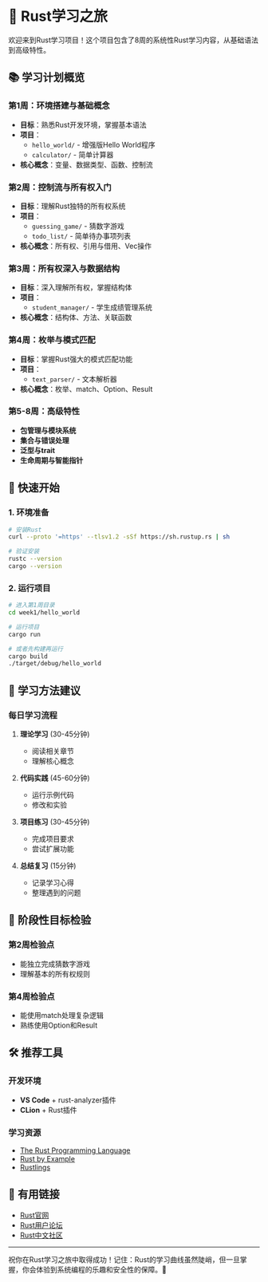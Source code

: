 # 🦀 Rust学习之旅

欢迎来到Rust学习项目！这个项目包含了8周的系统性Rust学习内容，从基础语法到高级特性。

## 📚 学习计划概览

### 第1周：环境搭建与基础概念
- **目标**：熟悉Rust开发环境，掌握基本语法
- **项目**：
  - `hello_world/` - 增强版Hello World程序
  - `calculator/` - 简单计算器
- **核心概念**：变量、数据类型、函数、控制流

### 第2周：控制流与所有权入门
- **目标**：理解Rust独特的所有权系统
- **项目**：
  - `guessing_game/` - 猜数字游戏
  - `todo_list/` - 简单待办事项列表
- **核心概念**：所有权、引用与借用、Vec操作

### 第3周：所有权深入与数据结构
- **目标**：深入理解所有权，掌握结构体
- **项目**：
  - `student_manager/` - 学生成绩管理系统
- **核心概念**：结构体、方法、关联函数

### 第4周：枚举与模式匹配
- **目标**：掌握Rust强大的模式匹配功能
- **项目**：
  - `text_parser/` - 文本解析器
- **核心概念**：枚举、match、Option、Result

### 第5-8周：高级特性
- **包管理与模块系统**
- **集合与错误处理**
- **泛型与trait**
- **生命周期与智能指针**

## 🚀 快速开始

### 1. 环境准备
```bash
# 安装Rust
curl --proto '=https' --tlsv1.2 -sSf https://sh.rustup.rs | sh

# 验证安装
rustc --version
cargo --version
```

### 2. 运行项目
```bash
# 进入第1周目录
cd week1/hello_world

# 运行项目
cargo run

# 或者先构建再运行
cargo build
./target/debug/hello_world
```

## 📖 学习方法建议

### 每日学习流程
1. **理论学习** (30-45分钟)
   - 阅读相关章节
   - 理解核心概念

2. **代码实践** (45-60分钟)
   - 运行示例代码
   - 修改和实验

3. **项目练习** (30-45分钟)
   - 完成项目要求
   - 尝试扩展功能

4. **总结复习** (15分钟)
   - 记录学习心得
   - 整理遇到的问题

## 🎯 阶段性目标检验

### 第2周检验点
- 能独立完成猜数字游戏
- 理解基本的所有权规则

### 第4周检验点
- 能使用match处理复杂逻辑
- 熟练使用Option和Result

## 🛠️ 推荐工具

### 开发环境
- **VS Code** + rust-analyzer插件
- **CLion** + Rust插件

### 学习资源
- [The Rust Programming Language](https://doc.rust-lang.org/book/)
- [Rust by Example](https://doc.rust-lang.org/rust-by-example/)
- [Rustlings](https://github.com/rust-lang/rustlings)

## 🔗 有用链接

- [Rust官网](https://www.rust-lang.org/)
- [Rust用户论坛](https://users.rust-lang.org/)
- [Rust中文社区](https://rust.cc/)

---

祝你在Rust学习之旅中取得成功！记住：Rust的学习曲线虽然陡峭，但一旦掌握，你会体验到系统编程的乐趣和安全性的保障。🚀 